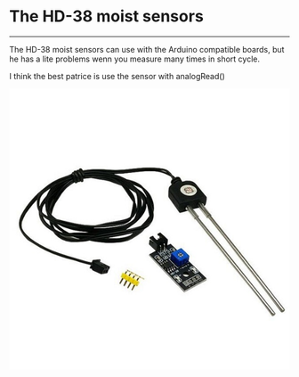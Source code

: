 
# The HD-38 moist sensors

---
The HD-38 moist sensors can use with the Arduino compatible boards,  but he has a lite problems wenn you measure many times in short cycle.

I think the best patrice is use the sensor with analogRead()

![img.png](img.png)